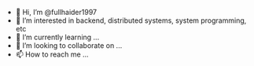 - 👋 Hi, I’m @fullhaider1997
- 👀 I’m interested in backend, distributed systems, system programming, etc
- 🌱 I’m currently learning ...
- 💞️ I’m looking to collaborate on ...
- 📫 How to reach me ...

<!---
fullhaider1997/fullhaider1997 is a ✨ special ✨ repository because its `README.md` (this file) appears on your GitHub profile.
You can click the Preview link to take a look at your changes.
--->
